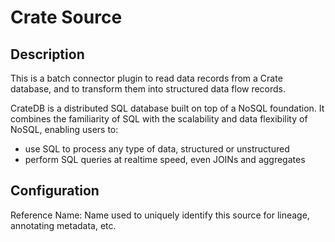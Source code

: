 
# Crate Source

Description
---
This is a batch connector plugin to read data records from a Crate database,
and to transform them into structured data flow records.

CrateDB is a distributed SQL database built on top of a NoSQL foundation. It combines the familiarity of SQL
with the scalability and data flexibility of NoSQL, enabling users to:

* use SQL to process any type of data, structured or unstructured
* perform SQL queries at realtime speed, even JOINs and aggregates

Configuration
---
Reference Name: Name used to uniquely identify this source for lineage, annotating metadata, etc.
